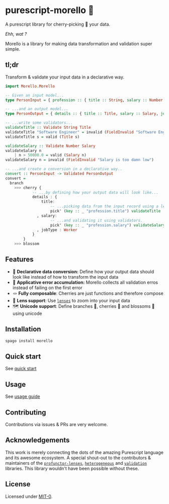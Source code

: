 # purescript-morello 🌸

A purescript library for cherry-picking 🍒 your data.

*Ehh, wat ?*

Morello is a library for making data transformation and validation super simple.

## tl;dr 
Transform & validate your input data in a declarative way.

```purescript
import Morello.Morello

-- Given an input model...
type PersonInput = { profession :: { title :: String, salary :: Number } }

-- ...and an output model...
type PersonOutput = { details :: { title :: Title, salary :: Salary, jobType :: JobType } }

-- ...write some validators...
validateTitle :: Validate String Title
validateTitle "Software Engineer" = invalid (FieldInvalid "Software Engineering is not a serious profession")
validateTitle s = valid (Title s)

validateSalary :: Validate Number Salary
validateSalary n 
    | n > 50000.0 = valid (Salary n)
validateSalary n = invalid (FieldInvalid "Salary is too damn low")

-- ...and create a conversion in a declarative way.. 
convert :: PersonInput -> Validated PersonOutput
convert =
  branch 
    >>> cherry { 
            -- ...by defining how your output data will look like...
            details : { 
                title: 
                    -- ...picking data from the input record using a lens... 
                    pick' (key :: _ "profession.title") validateTitle :: Pick PersonInput Title
              , salary:
                    -- ...and validating it using validators.
                    pick' (key :: _ "profession.salary") validateSalary :: Pick PersonInput Salary
              , jobType : Worker
            }
        }
    >>> blossom
```

## Features

- 📜 **Declarative data conversion:** Define how your output data should look like instead of how to transform the input data
- 🎒 **Applicative error accumulation:** Morello collects all validation erros instead of failing on the first error
- 🪢 **Fully composable**: Cherries are just functions and therefore compose
- 🔭 **Lens support**: Use [`lenses`](https://github.com/purescript-contrib/purescript-profunctor-lenses) to zoom into your input data
- 🗺️ **Unicode support**: Define branches 🌱, cherries 🍒 and blossoms 🌸 using unicode

## Installation

```bash
spago install morello
```

## Quick start

See [quick start](./docs/quickstart.md)


## Usage 

See [usage guide](./docs/usage-guide.md)

## Contributing

Contributions via issues & PRs are very welcome.

## Acknowledgements 

This work is merely connecting the dots of the amazing Purescript language and its awesome ecosystem. A special shout-out to the contributors & maintainers of the [`profunctor-lenses`](https://github.com/purescript-contrib/purescript-profunctor-lenses), [`heterogeneous`](https://github.com/natefaubion/purescript-heterogeneous/) and [`validation`](https://github.com/purescript/purescript-validation) libraries. This library wouldn't have been possible without these.

## License 

Licensed under [MIT-0](LICENSE).
